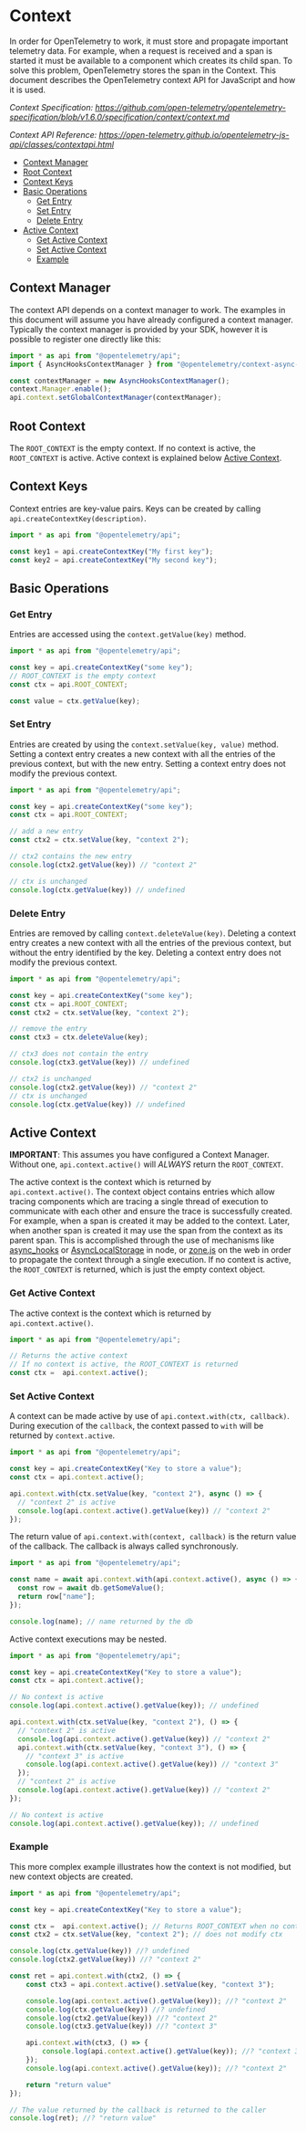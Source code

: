 # Context

In order for OpenTelemetry to work, it must store and propagate important telemetry data.
For example, when a request is received and a span is started it must be available to a component which creates its child span.
To solve this problem, OpenTelemetry stores the span in the Context.
This document describes the OpenTelemetry context API for JavaScript and how it is used.

_Context Specification: <https://github.com/open-telemetry/opentelemetry-specification/blob/v1.6.0/specification/context/context.md>_

_Context API Reference: <https://open-telemetry.github.io/opentelemetry-js-api/classes/contextapi.html>_

- [Context Manager](#context-manager)
- [Root Context](#root-context)
- [Context Keys](#context-keys)
- [Basic Operations](#basic-operations)
  - [Get Entry](#get-entry)
  - [Set Entry](#set-entry)
  - [Delete Entry](#delete-entry)
- [Active Context](#active-context)
  - [Get Active Context](#get-active-context)
  - [Set Active Context](#set-active-context)
  - [Example](#example)

## Context Manager

The context API depends on a context manager to work.
The examples in this document will assume you have already configured a context manager.
Typically the context manager is provided by your SDK, however it is possible to register one directly like this:

```typescript
import * as api from "@opentelemetry/api";
import { AsyncHooksContextManager } from "@opentelemetry/context-async-hooks";

const contextManager = new AsyncHooksContextManager();
context.Manager.enable();
api.context.setGlobalContextManager(contextManager);
```

## Root Context

The `ROOT_CONTEXT` is the empty context.
If no context is active, the `ROOT_CONTEXT` is active.
Active context is explained below [Active Context](#active-context).

## Context Keys

Context entries are key-value pairs.
Keys can be created by calling `api.createContextKey(description)`.

```typescript
import * as api from "@opentelemetry/api";

const key1 = api.createContextKey("My first key");
const key2 = api.createContextKey("My second key");
```

## Basic Operations

### Get Entry

Entries are accessed using the `context.getValue(key)` method.

```typescript
import * as api from "@opentelemetry/api";

const key = api.createContextKey("some key");
// ROOT_CONTEXT is the empty context
const ctx = api.ROOT_CONTEXT;

const value = ctx.getValue(key);
```

### Set Entry

Entries are created by using the `context.setValue(key, value)` method.
Setting a context entry creates a new context with all the entries of the previous context, but with the new entry.
Setting a context entry does not modify the previous context.

```typescript
import * as api from "@opentelemetry/api";

const key = api.createContextKey("some key");
const ctx = api.ROOT_CONTEXT;

// add a new entry
const ctx2 = ctx.setValue(key, "context 2");

// ctx2 contains the new entry
console.log(ctx2.getValue(key)) // "context 2"

// ctx is unchanged
console.log(ctx.getValue(key)) // undefined
```

### Delete Entry

Entries are removed by calling `context.deleteValue(key)`.
Deleting a context entry creates a new context with all the entries of the previous context, but without the entry identified by the key.
Deleting a context entry does not modify the previous context.

```typescript
import * as api from "@opentelemetry/api";

const key = api.createContextKey("some key");
const ctx = api.ROOT_CONTEXT;
const ctx2 = ctx.setValue(key, "context 2");

// remove the entry
const ctx3 = ctx.deleteValue(key);

// ctx3 does not contain the entry
console.log(ctx3.getValue(key)) // undefined

// ctx2 is unchanged
console.log(ctx2.getValue(key)) // "context 2"
// ctx is unchanged
console.log(ctx.getValue(key)) // undefined
```

## Active Context

**IMPORTANT**: This assumes you have configured a Context Manager.
Without one, `api.context.active()` will _ALWAYS_ return the `ROOT_CONTEXT`.

The active context is the context which is returned by `api.context.active()`.
The context object contains entries which allow tracing components which are tracing a single thread of execution to communicate with each other and ensure the trace is successfully created.
For example, when a span is created it may be added to the context.
Later, when another span is created it may use the span from the context as its parent span.
This is accomplished through the use of mechanisms like [async_hooks](https://nodejs.org/api/async_hooks.html) or [AsyncLocalStorage](https://nodejs.org/api/async_context.html#async_context_class_asynclocalstorage) in node, or [zone.js](https://github.com/angular/zone.js/) on the web in order to propagate the context through a single execution.
If no context is active, the `ROOT_CONTEXT` is returned, which is just the empty context object.

### Get Active Context

The active context is the context which is returned by `api.context.active()`.

```typescript
import * as api from "@opentelemetry/api";

// Returns the active context
// If no context is active, the ROOT_CONTEXT is returned
const ctx =  api.context.active(); 
```

### Set Active Context

A context can be made active by use of `api.context.with(ctx, callback)`.
During execution of the `callback`, the context passed to `with` will be returned by `context.active`.

```typescript
import * as api from "@opentelemetry/api";

const key = api.createContextKey("Key to store a value");
const ctx = api.context.active();

api.context.with(ctx.setValue(key, "context 2"), async () => {
  // "context 2" is active
  console.log(api.context.active().getValue(key)) // "context 2"
});
```

The return value of `api.context.with(context, callback)` is the return value of the callback.
The callback is always called synchronously.

```typescript
import * as api from "@opentelemetry/api";

const name = await api.context.with(api.context.active(), async () => {
  const row = await db.getSomeValue();
  return row["name"];
});

console.log(name); // name returned by the db
```

Active context executions may be nested.

```typescript
import * as api from "@opentelemetry/api";

const key = api.createContextKey("Key to store a value");
const ctx = api.context.active();

// No context is active
console.log(api.context.active().getValue(key)); // undefined

api.context.with(ctx.setValue(key, "context 2"), () => {
  // "context 2" is active
  console.log(api.context.active().getValue(key)) // "context 2"
  api.context.with(ctx.setValue(key, "context 3"), () => {
    // "context 3" is active
    console.log(api.context.active().getValue(key)) // "context 3"
  });
  // "context 2" is active
  console.log(api.context.active().getValue(key)) // "context 2"
});

// No context is active
console.log(api.context.active().getValue(key)); // undefined
```

### Example

This more complex example illustrates how the context is not modified, but new context objects are created.

```typescript
import * as api from "@opentelemetry/api";

const key = api.createContextKey("Key to store a value");

const ctx =  api.context.active(); // Returns ROOT_CONTEXT when no context is active
const ctx2 = ctx.setValue(key, "context 2"); // does not modify ctx

console.log(ctx.getValue(key)) //? undefined
console.log(ctx2.getValue(key)) //? "context 2"

const ret = api.context.with(ctx2, () => {
    const ctx3 = api.context.active().setValue(key, "context 3");

    console.log(api.context.active().getValue(key)); //? "context 2"
    console.log(ctx.getValue(key)) //? undefined
    console.log(ctx2.getValue(key)) //? "context 2"
    console.log(ctx3.getValue(key)) //? "context 3"

    api.context.with(ctx3, () => {
        console.log(api.context.active().getValue(key)); //? "context 3"
    });
    console.log(api.context.active().getValue(key)); //? "context 2"

    return "return value"
});

// The value returned by the callback is returned to the caller
console.log(ret); //? "return value"
```
